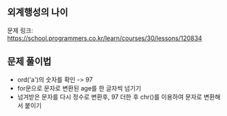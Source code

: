## 외계행성의 나이
문제 링크: <https://school.programmers.co.kr/learn/courses/30/lessons/120834>

## 문제 풀이법
- ord('a')의 숫자를 확인 -> 97
- for문으로 문자로 변환된 age를 한 글자씩 넘기기
- 넘겨받은 문자를 다시 정수로 변환후, 97 더한 후 chr()를 이용하여 문자로 변환해서 붙이기
